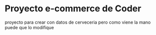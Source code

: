 # Proyecto e-commerce de Coder

proyecto para crear con datos de cerveceria pero como viene la mano puede que lo modifique 